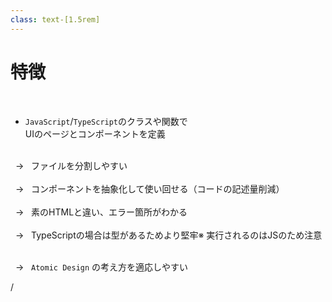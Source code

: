 ```yaml
---
class: text-[1.5rem]
---
```


# 特徴

<br/>

- `JavaScript`/`TypeScript`のクラスや関数で  
UIのページとコンポーネントを定義

<br />
&nbsp; → &nbsp; ファイルを分割しやすい
<br />
<br />
&nbsp; → &nbsp; コンポーネントを抽象化して使い回せる（コードの記述量削減）
<br />
<br />
&nbsp; → &nbsp; 素のHTMLと違い、エラー箇所がわかる
<br />
<br />
&nbsp; → &nbsp; TypeScriptの場合は型があるためより堅牢<span class="text-[1.2rem] ml-4">※ 実行されるのはJSのため注意</span>

<br />
<br />
<div v-click="1">

&nbsp; → &nbsp; `Atomic Design` の考え方を適応しやすい
</div>


<div
  class="absolute bottom-[1rem] right-[1rem] text-[1rem]"
>
  <SlideCurrentNo /> / <SlidesTotal />
</div>